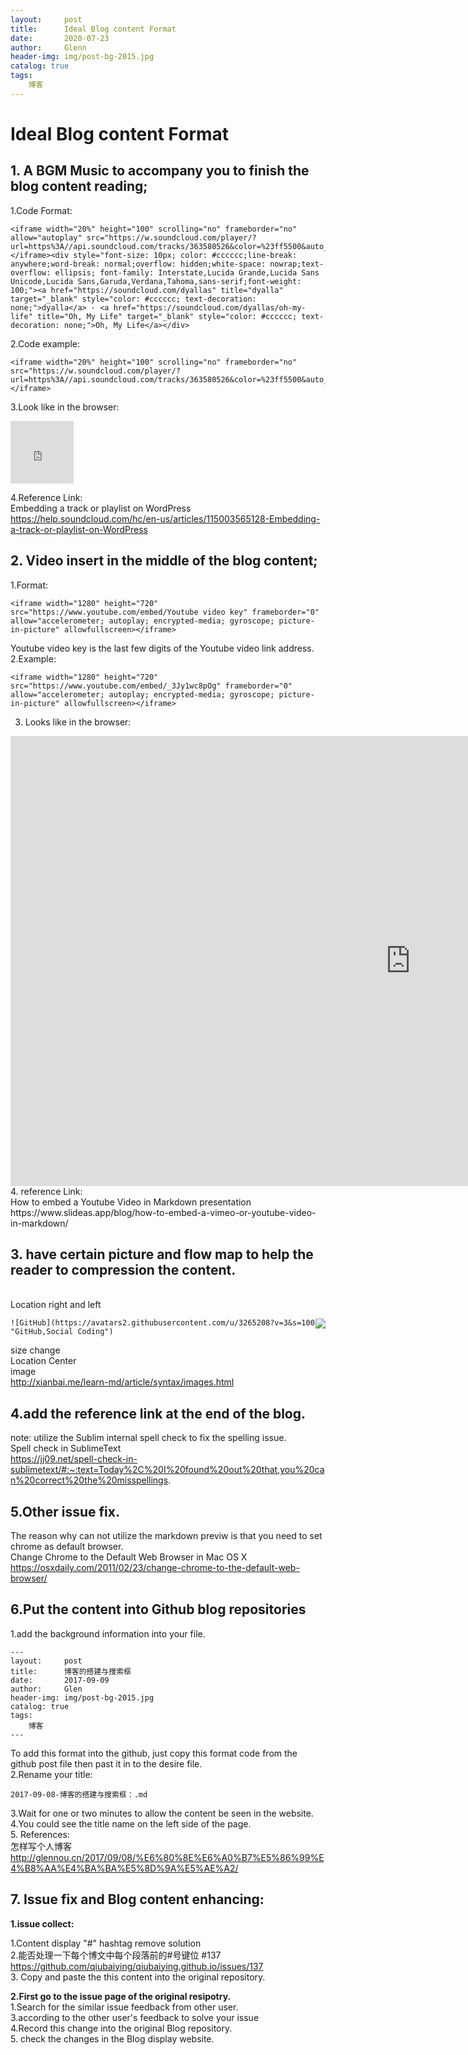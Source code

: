 ```yaml
---
layout:     post                    
title:      Ideal Blog content Format
date:       2020-07-23             
author:     Glenn                     
header-img: img/post-bg-2015.jpg  
catalog: true                      
tags:                              
    博客
---
```

# Ideal Blog content Format 

## 1. A BGM Music to accompany you to finish the blog content reading;
1.Code Format:

```
<iframe width="20%" height="100" scrolling="no" frameborder="no" allow="autoplay" src="https://w.soundcloud.com/player/?url=https%3A//api.soundcloud.com/tracks/363580526&color=%23ff5500&auto_play=false&hide_related=false&show_comments=true&show_user=true&show_reposts=false&show_teaser=true&visual=true"></iframe><div style="font-size: 10px; color: #cccccc;line-break: anywhere;word-break: normal;overflow: hidden;white-space: nowrap;text-overflow: ellipsis; font-family: Interstate,Lucida Grande,Lucida Sans Unicode,Lucida Sans,Garuda,Verdana,Tahoma,sans-serif;font-weight: 100;"><a href="https://soundcloud.com/dyallas" title="dyalla" target="_blank" style="color: #cccccc; text-decoration: none;">dyalla</a> · <a href="https://soundcloud.com/dyallas/oh-my-life" title="Oh, My Life" target="_blank" style="color: #cccccc; text-decoration: none;">Oh, My Life</a></div>
```
2.Code example:

```
<iframe width="20%" height="100" scrolling="no" frameborder="no" src="https://w.soundcloud.com/player/?url=https%3A//api.soundcloud.com/tracks/363580526&color=%23ff5500&auto_play=false&hide_related=false&show_comments=true&show_user=true&show_reposts=false&show_teaser=true&visual=true"></iframe>
```
3.Look like in the browser:

<iframe width="20%" height="100" scrolling="no" frameborder="no" src="https://w.soundcloud.com/player/?url=https%3A//api.soundcloud.com/tracks/363580526&color=%23ff5500&auto_play=false&hide_related=false&show_comments=true&show_user=true&show_reposts=false&show_teaser=true&visual=true"></iframe>

4.Reference Link:
<br>Embedding a track or playlist on WordPress
https://help.soundcloud.com/hc/en-us/articles/115003565128-Embedding-a-track-or-playlist-on-WordPress

## 2. Video insert in the middle of the blog content; 
1.Format:
```
<iframe width="1280" height="720" src="https://www.youtube.com/embed/Youtube video key" frameborder="0" allow="accelerometer; autoplay; encrypted-media; gyroscope; picture-in-picture" allowfullscreen></iframe>
```
Youtube video key is the last few digits of the Youtube video link address.
<br>2.Example:
```
<iframe width="1280" height="720" src="https://www.youtube.com/embed/_3Jy1wc8pOg" frameborder="0" allow="accelerometer; autoplay; encrypted-media; gyroscope; picture-in-picture" allowfullscreen></iframe>
```
3. Looks like in the browser:
<iframe width="1280" height="720" src="https://www.youtube.com/embed/_3Jy1wc8pOg" frameborder="0" allow="accelerometer; autoplay; encrypted-media; gyroscope; picture-in-picture" allowfullscreen></iframe>
<br>4. reference Link:
<br>How to embed a Youtube Video in Markdown presentation
<br>https://www.slideas.app/blog/how-to-embed-a-vimeo-or-youtube-video-in-markdown/

## 3. have certain picture and flow map to help the reader to compression the content.

<br>Location right and left

<img style="float: right;" src="https://avatars2.githubusercontent.com/u/3265208?v=3&s=100">

```
![GitHub](https://avatars2.githubusercontent.com/u/3265208?v=3&s=100 "GitHub,Social Coding")
```
size change
<br>Location Center
<br>image
<br>http://xianbai.me/learn-md/article/syntax/images.html
## 4.add the reference link at the end of the blog.
note: utilize the Sublim internal spell check to fix the spelling issue.
<br>Spell check in SublimeText
<br>https://jj09.net/spell-check-in-sublimetext/#:~:text=Today%2C%20I%20found%20out%20that,you%20can%20correct%20the%20misspellings. 
## 5.Other issue fix.
The reason why  can not utilize the markdown previw is that you need to set chrome as default browser.
<br>Change Chrome to the Default Web Browser in Mac OS X
<br>https://osxdaily.com/2011/02/23/change-chrome-to-the-default-web-browser/ 

## 6.Put the content into Github blog repositories
1.add the background information into your file.
```
---
layout:     post                    
title:      博客的搭建与搜索框
date:       2017-09-09             
author:     Glen                     
header-img: img/post-bg-2015.jpg  
catalog: true                      
tags:                              
    博客
---
```
To add this format into the github, just copy this format code from the github post file then past it in to the desire file.
<br>2.Rename your title:
```
2017-09-08-博客的搭建与搜索框：.md
```
3.Wait for one or two minutes to allow the content be seen in the website. 
<br>4.You could see the title name on the left side of the page. 
<br>5. References:
<br>怎样写个人博客
http://glennou.cn/2017/09/08/%E6%80%8E%E6%A0%B7%E5%86%99%E4%B8%AA%E4%BA%BA%E5%8D%9A%E5%AE%A2/

## 7. Issue fix and Blog content enhancing:
**1.issue collect:**

1.Content display "#" hashtag remove solution
<br>2.能否处理一下每个博文中每个段落前的#号键位 #137
<br>https://github.com/qiubaiying/qiubaiying.github.io/issues/137
<br>3. Copy and paste the this content into the original repository.

**2.First go to the issue page of the original resipotry.**
<br>1.Search for the similar issue feedback from other user.
<br>3.according to the other user's feedback to solve your issue
<br>4.Record this change into the original Blog repository.
<br>5. check the changes in the Blog display website.
